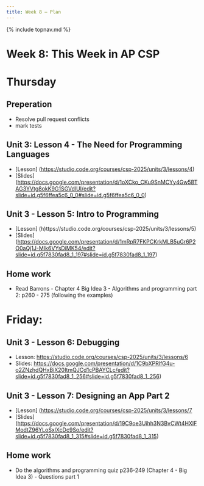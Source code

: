 ```yaml
---
title: Week 8 — Plan
---
```

{% include topnav.md %}

# Week 8: This Week in AP CSP

# Thursday 
## Preperation
- Resolve pull request conflicts
- mark tests

## Unit 3: Lesson 4 - The Need for Programming Languages
- [Lesson] (https://studio.code.org/courses/csp-2025/units/3/lessons/4)
- [Slides] (https://docs.google.com/presentation/d/1oXCko_CKu9SnMCYy4Gw5BTAG3YVtg8okK9G1SGVdlUI/edit?slide=id.g5f6ffea5c6_0_0#slide=id.g5f6ffea5c6_0_0)

## Unit 3 - Lesson 5: Intro to Programming
- [Lesson] (h)ttps://studio.code.org/courses/csp-2025/units/3/lessons/5)
- [Slides] (https://docs.google.com/presentation/d/1mRpR7FKPCKrkMLB5uGr6P2O0aQj1J-MIk6VYsDiMK54/edit?slide=id.g5f7830fad8_1_197#slide=id.g5f7830fad8_1_197)


## Home work
- Read Barrons - Chapter 4 Big Idea 3 - Algorithms and programming part 2: p260  - 275 (following the examples) 


# Friday:

## Unit 3 - Lesson 6: Debugging

- Lesson: https://studio.code.org/courses/csp-2025/units/3/lessons/6
- Slides: https://docs.google.com/presentation/d/1C9bXPRlfG4u-o2ZNzhdQHxBiX20ItmQJCd1cPBAYCLc/edit?slide=id.g5f7830fad8_1_256#slide=id.g5f7830fad8_1_256)



## Unit 3 - Lesson 7: Designing an App Part 2
- [Lesson] (https://studio.code.org/courses/csp-2025/units/3/lessons/7
- [Slides] (https://docs.google.com/presentation/d/19C9oe3Uihh3N3BvCWt4HXIFModtZ96YLoSxlXcDc9So/edit?slide=id.g5f7830fad8_1_315#slide=id.g5f7830fad8_1_315)


## Home work
- Do the algorithms and programming quiz  p236-249 (Chapter 4 - Big Idea 3) - Questions part 1
